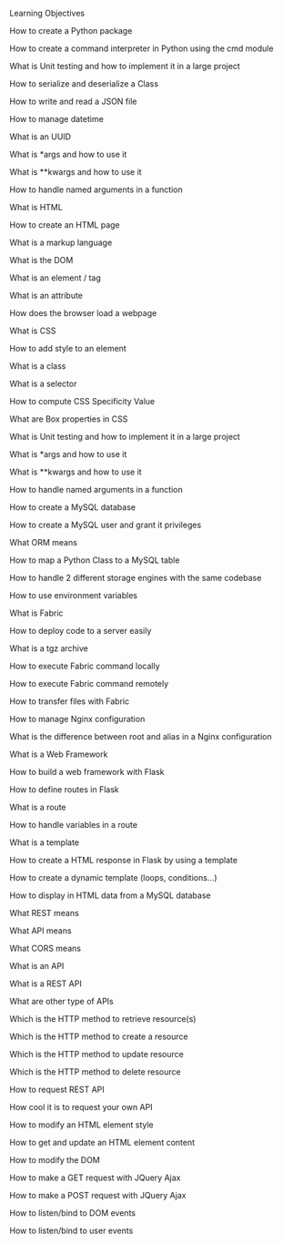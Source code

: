 Learning Objectives

How to create a Python package

How to create a command interpreter in Python using the cmd module

What is Unit testing and how to implement it in a large project

How to serialize and deserialize a Class

How to write and read a JSON file

How to manage datetime

What is an UUID

What is *args and how to use it

What is **kwargs and how to use it

How to handle named arguments in a function


What is HTML

How to create an HTML page

What is a markup language

What is the DOM

What is an element / tag

What is an attribute

How does the browser load a webpage

What is CSS

How to add style to an element

What is a class

What is a selector

How to compute CSS Specificity Value

What are Box properties in CSS


What is Unit testing and how to implement it in a large project

What is *args and how to use it

What is **kwargs and how to use it

How to handle named arguments in a function

How to create a MySQL database

How to create a MySQL user and grant it privileges

What ORM means

How to map a Python Class to a MySQL table

How to handle 2 different storage engines with the same codebase

How to use environment variables


What is Fabric

How to deploy code to a server easily

What is a tgz archive

How to execute Fabric command locally

How to execute Fabric command remotely

How to transfer files with Fabric

How to manage Nginx configuration

What is the difference between root and alias in a Nginx configuration


What is a Web Framework

How to build a web framework with Flask

How to define routes in Flask

What is a route

How to handle variables in a route

What is a template

How to create a HTML response in Flask by using a template

How to create a dynamic template (loops, conditions…)

How to display in HTML data from a MySQL database


What REST means

What API means

What CORS means

What is an API

What is a REST API

What are other type of APIs

Which is the HTTP method to retrieve resource(s)

Which is the HTTP method to create a resource

Which is the HTTP method to update resource

Which is the HTTP method to delete resource

How to request REST API


How cool it is to request your own API

How to modify an HTML element style

How to get and update an HTML element content

How to modify the DOM

How to make a GET request with JQuery Ajax

How to make a POST request with JQuery Ajax

How to listen/bind to DOM events

How to listen/bind to user events
